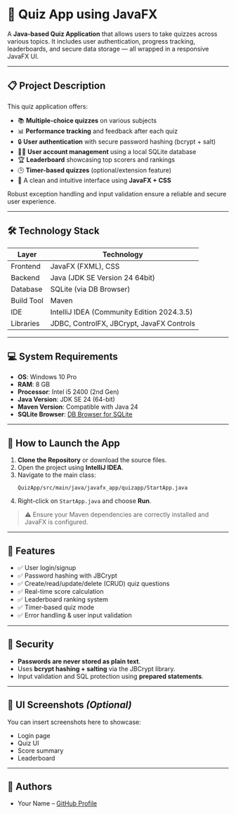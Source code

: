 # 🧠 Quiz App using JavaFX

A **Java-based Quiz Application** that allows users to take quizzes across various topics. It includes user authentication, progress tracking, leaderboards, and secure data storage — all wrapped in a responsive JavaFX UI.

---

## 📋 Project Description

This quiz application offers:

- 📚 **Multiple-choice quizzes** on various subjects  
- 📊 **Performance tracking** and feedback after each quiz  
- 🔒 **User authentication** with secure password hashing (bcrypt + salt)  
- 🧑‍💼 **User account management** using a local SQLite database  
- 🏆 **Leaderboard** showcasing top scorers and rankings  
- 🕒 **Timer-based quizzes** (optional/extension feature)  
- 🎨 A clean and intuitive interface using **JavaFX + CSS**

Robust exception handling and input validation ensure a reliable and secure user experience.

---

## 🛠️ Technology Stack

| Layer       | Technology                       |
|-------------|-----------------------------------|
| Frontend    | JavaFX (FXML), CSS                |
| Backend     | Java (JDK SE Version 24 64bit)    |
| Database    | SQLite (via DB Browser)           |
| Build Tool  | Maven                             |
| IDE         | IntelliJ IDEA (Community Edition 2024.3.5) |
| Libraries   | JDBC, ControlFX, JBCrypt, JavaFX Controls |

---

## 💻 System Requirements

- **OS**: Windows 10 Pro  
- **RAM**: 8 GB  
- **Processor**: Intel i5 2400 (2nd Gen)  
- **Java Version**: JDK SE 24 (64-bit)  
- **Maven Version**: Compatible with Java 24  
- **SQLite Browser**: [DB Browser for SQLite](https://sqlitebrowser.org/)  

---

## 🚀 How to Launch the App

1. **Clone the Repository** or download the source files.
2. Open the project using **IntelliJ IDEA**.
3. Navigate to the main class:
   ```
   QuizApp/src/main/java/javafx_app/quizapp/StartApp.java
   ```
4. Right-click on `StartApp.java` and choose **Run**.

> ⚠️ Ensure your Maven dependencies are correctly installed and JavaFX is configured.

---

## 📆 Features

- ✅ User login/signup
- ✅ Password hashing with JBCrypt
- ✅ Create/read/update/delete (CRUD) quiz questions
- ✅ Real-time score calculation
- ✅ Leaderboard ranking system
- ✅ Timer-based quiz mode
- ✅ Error handling & user input validation

---

## 🔐 Security

- **Passwords are never stored as plain text**.
- Uses **bcrypt hashing + salting** via the JBCrypt library.
- Input validation and SQL protection using **prepared statements**.

---

## 📸 UI Screenshots *(Optional)*

You can insert screenshots here to showcase:
- Login page
- Quiz UI
- Score summary
- Leaderboard

---

## 👥 Authors

- Your Name – [GitHub Profile](https://github.com/Provat-Naga)  
